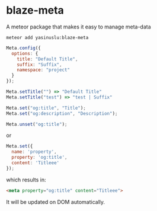 blaze-meta
==========

A meteor package that makes it easy to manage meta-data

```
meteor add yasinuslu:blaze-meta
```

```js
Meta.config({
  options: {
    title: "Default Title",
    suffix: "Suffix",
    namespace: "project"
  }
});

Meta.setTitle("") => "Default Title"
Meta.setTitle("test") => "test | Suffix"

Meta.set("og:title", "Title");
Meta.set("og:description", "Description");

Meta.unset("og:title");
```

or

```js
Meta.set({
  name: 'property',
  property: 'og:title',
  content: 'Titleee'
});
```

which results in:

```html
<meta property="og:title" content="Titleee">
```

It will be updated on DOM automatically.
